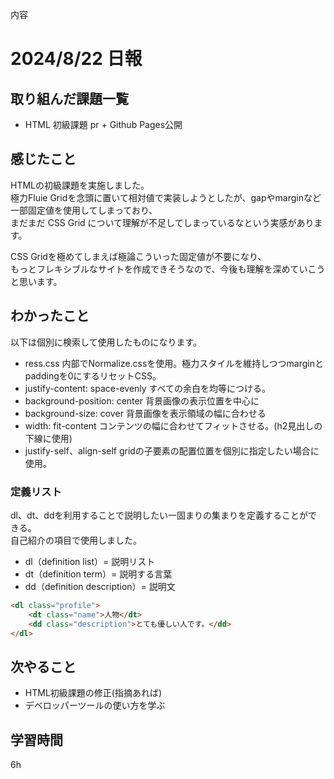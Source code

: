 内容
# 2024/8/22 日報
## 取り組んだ課題一覧
+ HTML 初級課題 pr + Github Pages公開

## 感じたこと
HTMLの初級課題を実施しました。  
極力Fluie Gridを念頭に置いて相対値で実装しようとしたが、gapやmarginなど一部固定値を使用してしまっており、  
まだまだ CSS Grid について理解が不足してしまっているなという実感があります。  

CSS Gridを極めてしまえば極論こういった固定値が不要になり、  
もっとフレキシブルなサイトを作成できそうなので、今後も理解を深めていこうと思います。  

## わかったこと
以下は個別に検索して使用したものになります。
+ ress.css 内部でNormalize.cssを使用。極力スタイルを維持しつつmarginとpaddingを0にするリセットCSS。
+ justify-content: space-evenly すべての余白を均等につける。
+ background-position: center 背景画像の表示位置を中心に
+ background-size: cover 背景画像を表示領域の幅に合わせる
+ width: fit-content  コンテンツの幅に合わせてフィットさせる。(h2見出しの下線に使用)
+ justify-self、align-self gridの子要素の配置位置を個別に指定したい場合に使用。

### 定義リスト
dl、dt、ddを利用することで説明したい一固まりの集まりを定義することができる。  
自己紹介の項目で使用しました。  
+ dl（definition list）= 説明リスト
+ dt（definition term）= 説明する言葉
+ dd（definition description）= 説明文
``` html
<dl class="profile">
    <dt class="name">人物</dt>
    <dd class="description">とても優しい人です。</dd>
</dl>
```


## 次やること
+ HTML初級課題の修正(指摘あれば)
+ デベロッパーツールの使い方を学ぶ

## 学習時間
6h
